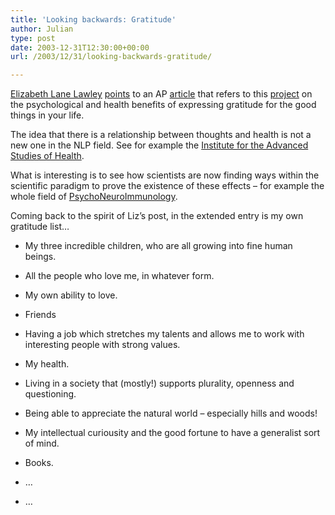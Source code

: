 ```yaml
---
title: 'Looking backwards: Gratitude'
author: Julian
type: post
date: 2003-12-31T12:30:00+00:00
url: /2003/12/31/looking-backwards-gratitude/

---
```

[Elizabeth Lane Lawley][1] [points][2] to an AP [article][3] that refers to this [project][4] on the psychological and health benefits of expressing gratitude for the good things in your life. 

The idea that there is a relationship between thoughts and health is not a new one in the NLP field. See for example the [Institute for the Advanced Studies of Health][5].

What is interesting is to see how scientists are now finding ways within the scientific paradigm to prove the existence of these effects &#8211; for example the whole field of [PsychoNeuroImmunology][6].

Coming back to the spirit of Liz&#8217;s post, in the extended entry is my own gratitude list&#8230;
  
<!--more-->


  
* My three incredible children, who are all growing into fine human beings.
  
* All the people who love me, in whatever form.
  
* My own ability to love.
  
* Friends
  
* Having a job which stretches my talents and allows me to work with interesting people with strong values.
  
* My health.
  
* Living in a society that (mostly!) supports plurality, openness and questioning.
  
* Being able to appreciate the natural world &#8211; especially hills and woods!
  
* My intellectual curiousity and the good fortune to have a generalist sort of mind.
  
* Books.
  
* &#8230;
  
* &#8230;

 [1]: https://mamamusings.net/ "mamamusings"
 [2]: https://mamamusings.net/archives/2003/12/30/count_your_blessings_really.php "mamamusings: count your blessings. really."
 [3]: https://www.mercurynews.com/mld/mercurynews/news/local/7586470.htm
 [4]: https://www.psy.miami.edu/faculty/mmccullough/Gratitude-Related%20Stuff/highlights_fall_2003.pdf "Highlights from the Research Project on Gratitude and Thankfulness [PDF]"
 [5]: https://www.nlpiash.org/ "IASH The NLP World Health Community"
 [6]: https://www.pnirs.org/ "PsychoNeuroImmunology Research Society"